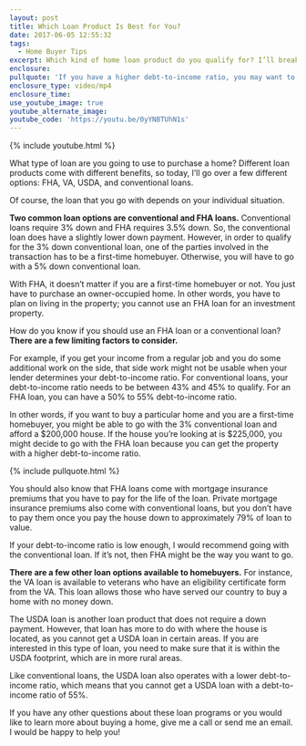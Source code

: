 ```yaml
---
layout: post
title: Which Loan Product Is Best for You?
date: 2017-06-05 12:55:32
tags:
  - Home Buyer Tips
excerpt: Which kind of home loan product do you qualify for? I’ll break down a few different options for you today.
enclosure:
pullquote: 'If you have a higher debt-to-income ratio, you may want to go with an FHA loan.'
enclosure_type: video/mp4
enclosure_time:
use_youtube_image: true
youtube_alternate_image:
youtube_code: 'https://youtu.be/0yYNBTUhN1s'
---
```



{% include youtube.html %}

What type of loan are you going to use to purchase a home? Different loan products come with different benefits, so today, I’ll go over a few different options: FHA, VA, USDA, and conventional loans.

Of course, the loan that you go with depends on your individual situation.

**Two common loan options are conventional and FHA loans.** Conventional loans require 3% down and FHA requires 3.5% down. So, the conventional loan does have a slightly lower down payment. However, in order to qualify for the 3% down conventional loan, one of the parties involved in the transaction has to be a first-time homebuyer. Otherwise, you will have to go with a 5% down conventional loan.

With FHA, it doesn’t matter if you are a first-time homebuyer or not. You just have to purchase an owner-occupied home. In other words, you have to plan on living in the property; you cannot use an FHA loan for an investment property.

How do you know if you should use an FHA loan or a conventional loan? **There are a few limiting factors to consider.**

For example, if you get your income from a regular job and you do some additional work on the side, that side work might not be usable when your lender determines your debt-to-income ratio. For conventional loans, your debt-to-income ratio needs to be between 43% and 45% to qualify. For an FHA loan, you can have a 50% to 55% debt-to-income ratio.

In other words, if you want to buy a particular home and you are a first-time homebuyer, you might be able to go with the 3% conventional loan and afford a $200,000 house. If the house you’re looking at is $225,000, you might decide to go with the FHA loan because you can get the property with a higher debt-to-income ratio.

{% include pullquote.html %}

You should also know that FHA loans come with mortgage insurance premiums that you have to pay for the life of the loan. Private mortgage insurance premiums also come with conventional loans, but you don’t have to pay them once you pay the house down to approximately 79% of loan to value.

If your debt-to-income ratio is low enough, I would recommend going with the conventional loan. If it’s not, then FHA might be the way you want to go.

**There are a few other loan options available to homebuyers.** For instance, the VA loan is available to veterans who have an eligibility certificate form from the VA. This loan allows those who have served our country to buy a home with no money down.

The USDA loan is another loan product that does not require a down payment. However, that loan has more to do with where the house is located, as you cannot get a USDA loan in certain areas. If you are interested in this type of loan, you need to make sure that it is within the USDA footprint, which are in more rural areas.

Like conventional loans, the USDA loan also operates with a lower debt-to-income ratio, which means that you cannot get a USDA loan with a debt-to-income ratio of 55%.

If you have any other questions about these loan programs or you would like to learn more about buying a home, give me a call or send me an email. I would be happy to help you!